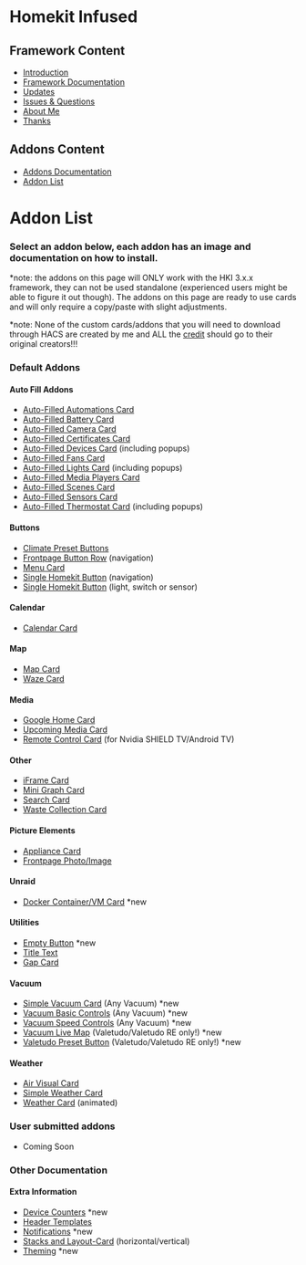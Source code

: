 # Homekit Infused

## Framework Content
- [Introduction](index.md)
- [Framework Documentation](framework.md)
- [Updates](updates.md)
- [Issues & Questions](issues.md)
- [About Me](about.md)
- [Thanks](thanks.md)

## Addons Content
- [Addons Documentation](addons.md)
- [Addon List](https://github.com/jimz011/homekit-infused/blob/master/docs/addon_list.md)

# Addon List

### Select an addon below, each addon has an image and documentation on how to install.
*note: the addons on this page will ONLY work with the HKI 3.x.x framework, they can not be used standalone (experienced users might be able to figure it out though). The addons on this page are ready to use cards and will only require a copy/paste with slight adjustments. 

*note: None of the custom cards/addons that you will need to download through HACS are created by me and ALL the [credit](thanks.md) should go to their original creators!!!

### Default Addons
#### Auto Fill Addons
  - [Auto-Filled Automations Card](addons/auto-fill-automations-card.md)
  - [Auto-Filled Battery Card](addons/auto-fill-battery-card.md)
  - [Auto-Filled Camera Card](addons/auto-fill-camera-card.md)
  - [Auto-Filled Certificates Card](addons/auto-fill-certificates-card.md)
  - [Auto-Filled Devices Card](addons/auto-fill-devices-card.md) (including popups)
  - [Auto-Filled Fans Card](addons/auto-fill-fans-card.md)
  - [Auto-Filled Lights Card](addons/auto-fill-lights-card.md) (including popups)
  - [Auto-Filled Media Players Card](addons/auto-fill-media-players-card.md)
  - [Auto-Filled Scenes Card](addons/auto-fill-scenes-card.md)
  - [Auto-Filled Sensors Card](addons/auto-fill-sensors-card.md)
  - [Auto-Filled Thermostat Card](addons/auto-fill-thermostats-card.md) (including popups)
  
#### Buttons  
  - [Climate Preset Buttons](addons/climate-preset-buttons.md)
  - [Frontpage Button Row](addons/frontpage-buttons.md) (navigation)
  - [Menu Card](addons/menu-card.md)
  - [Single Homekit Button](addons/button-navigation.md) (navigation)
  - [Single Homekit Button](addons/button-light-switch.md) (light, switch or sensor)
  
#### Calendar
  - [Calendar Card](addons/calendar-card.md)

#### Map
  - [Map Card](addons/map-card.md)
  - [Waze Card](addons/waze-card.md)
  
#### Media 
  - [Google Home Card](addons/google-home-card.md)
  - [Upcoming Media Card](addons/upcoming-recently-added.md)
  - [Remote Control Card](addons/nvidia-remote.md) (for Nvidia SHIELD TV/Android TV)

#### Other
  - [iFrame Card](addons/iframe-card.md)
  - [Mini Graph Card](addons/mini-graph-card.md)
  - [Search Card](addons/search-card.md)
  - [Waste Collection Card](addons/waste-collection-card.md)

#### Picture Elements
  - [Appliance Card](addons/appliances-card.md)
  - [Frontpage Photo/Image](addons/frontpage-photo.md)

#### Unraid
  - [Docker Container/VM Card](addons/unraid-docker.md) *new

#### Utilities
  - [Empty Button](addons/empty-button.md) *new
  - [Title Text](addons/title-text-card.md)
  - [Gap Card](addons/gap-card.md)
  
#### Vacuum
  - [Simple Vacuum Card](addons/simple-vacuum-card.md) (Any Vacuum) *new
  - [Vacuum Basic Controls](addons/vacuum-controls.md) (Any Vacuum) *new
  - [Vacuum Speed Controls](addons/vacuum-mode-presets.md) (Any Vacuum) *new
  - [Vacuum Live Map](addons/vacuum-live-map.md) (Valetudo/Valetudo RE only!) *new
  - [Valetudo Preset Button](addons/valetudo-preset-button.md) (Valetudo/Valetudo RE only!) *new
  
#### Weather
  - [Air Visual Card](addons/air-visual-card.md)
  - [Simple Weather Card](addons/simple-weather-card.md)
  - [Weather Card](addons/weather-card.md) (animated)

### User submitted addons
  - Coming Soon

### Other Documentation
#### Extra Information
  - [Device Counters](addons/device_counters.md) *new
  - [Header Templates](addons/header_templates.md)
  - [Notifications](addons/notifications.md) *new
  - [Stacks and Layout-Card](addons/stacks.md) (horizontal/vertical)
  - [Theming](addons/theming.md) *new
